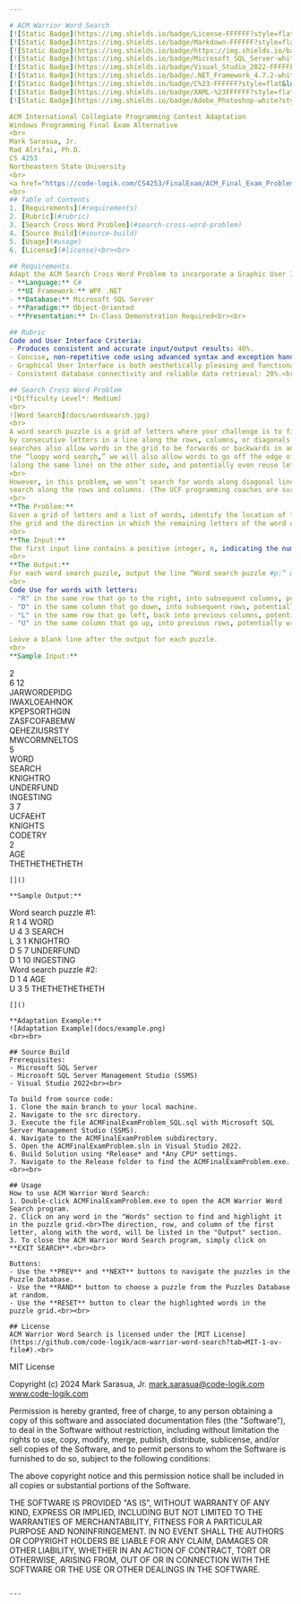 ```yaml
---

# ACM Warrior Word Search
[![Static Badge](https://img.shields.io/badge/License-FFFFFF?style=flat&logoColor=%23FFFFFF&label=MIT&labelColor=%23750014&color=%23111111)](https://github.com/code-logik/acm-warrior-word-search?tab=MIT-1-ov-file#)
[![Static Badge](https://img.shields.io/badge/Markdown-FFFFFF?style=flat&logo=markdown&logoColor=%23FFFFFF&labelColor=%23111111&color=%23499BEA)](https://commonmark.org/)
[![Static Badge](https://img.shields.io/badge/https://img.shields.io/badge/readme%20style-standard-brightgreen.svg?style=flat&label=README&labelColor=%23111111)](https://github.com/RichardLitt/standard-readme)
[![Static Badge](https://img.shields.io/badge/Microsoft_SQL_Server-white?style=flat&logo=microsoftsqlserver&logoColor=%23FFFFFF&labelColor=%23111111&color=%23CC2927)](https://www.microsoft.com/en-us/sql-server/sql-server-2022)
[![Static Badge](https://img.shields.io/badge/Visual_Studio_2022-FFFFFF?style=flat&logo=visualstudio&logoColor=%23FFFFFF&labelColor=%23111111&color=%235C2D91)](https://visualstudio.microsoft.com/)
[![Static Badge](https://img.shields.io/badge/.NET_Framework_4.7.2-white?style=flat&logo=dotnet&logoColor=%23FFFFFF&labelColor=%23111111&color=%23512BD4)](https://dotnet.microsoft.com/)
[![Static Badge](https://img.shields.io/badge/C%23-FFFFFF?style=flat&logo=csharp&logoColor=%23FFFFFF&labelColor=%23111111&color=%23512BD4)](https://learn.microsoft.com/en-us/dotnet/csharp/)
[![Static Badge](https://img.shields.io/badge/XAML-%23FFFFFF?style=flat&logo=xaml&logoColor=%23FFFFFF&labelColor=%23111111&color=%230C54C2)](https://learn.microsoft.com/en-us/dotnet/desktop/wpf/advanced/xaml-in-wpf?view=netframeworkdesktop-4.8)
[![Static Badge](https://img.shields.io/badge/Adobe_Photoshop-white?style=flat&logo=adobephotoshop&logoColor=%23FFFFFF&labelColor=%23111111&color=%2331A8FF)](https://www.adobe.com/products/photoshop.html)

ACM International Collegiate Programming Contest Adaptation  
Windows Programming Final Exam Alternative  
<br>
Mark Sarasua, Jr.  
Rad Alrifai, Ph.D.  
CS 4253  
Northeastern State University  
<br>
<a href="https://code-logik.com/CS4253/FinalExam/ACM_Final_Exam_Problem.mp4" target="_blank">ACM Warrior Word Search Demo</a>  
<br>
## Table of Contents  
1. [Requirements](#requirements)
2. [Rubric](#rubric)
3. [Search Cross Word Problem](#search-cross-word-problem)
4. [Source Build](#source-build)
5. [Usage](#usage)
6. [License](#license)<br><br>

## Requirements  
Adapt the ACM Search Cross Word Problem to incorporate a Graphic User Interface and Puzzle Database to demonstrate comprehensive mastery of CS 4253 Windows Programming.  
- **Language:** C#
- **UI Framework:** WPF .NET 
- **Database:** Microsoft SQL Server
- **Paradigm:** Object-Oriented
- **Presentation:** In-Class Demonstration Required<br><br>

## Rubric  
Code and User Interface Criteria:
- Produces consistent and accurate input/output results: 40%.
- Concise, non-repetitive code using advanced syntax and exception handling: 20%.
- Graphical User Interface is both aesthetically pleasing and functional: 20%.
- Consistent database connectivity and reliable data retrieval: 20%.<br><br>

## Search Cross Word Problem  
(*Difficulty Level*: Medium)  
<br>
![Word Search](docs/wordsearch.jpg)  
<br>
A word search puzzle is a grid of letters where your challenge is to find selected words as formed
by consecutive letters in a line along the rows, columns, or diagonals of the grid. Tougher word
searches also allow words in the grid to be forwards or backwards in any of those directions. In
the “loopy word search,” we will also allow words to go off the edge of the grid and continue
(along the same line) on the other side, and potentially even reuse letters from that same word.    
<br>
However, in this problem, we won’t search for words along diagonal lines, i.e., we only 
search along the rows and columns. (The UCF programming coaches are sure nice!)  
<br>
**The Problem:**  
Given a grid of letters and a list of words, identify the location of the first letter of each word in
the grid and the direction in which the remaining letters of the word can be found in the sequence.  
<br>
**The Input:**  
The first input line contains a positive integer, n, indicating the number of word search puzzles. This is followed by the data for these puzzles. The first input line for each puzzle contains two positive integers (separated by a space): r, the number of rows in the grid (between 3 and 12 inclusive), and c, the number of columns in the grid (between 3 and 20 inclusive). Each of the next r input lines for the puzzle contains exactly c uppercase letters, with no spaces. The next input line for each puzzle contains a positive integer s, the number of words to search for. Each of the next s input lines contains a string of uppercase letters (length between 3 and 100 letters, inclusive) which is a word to search for. It is not necessarily a real word in any language. Each of the s words will appear exactly once in the grid, meaning it has exactly one starting location and goes only in one direction. None of the words will be palindromes (same letters backwards and forwards). Assume that the input is valid as described here.  
<br>
**The Output:**  
For each word search puzzle, output the line “Word search puzzle #p:” where p is the puzzle number (counting from 1 in the input). Then, for each word given in that puzzle (and in the order given), output a line of the form “d r c w” where w is the word, r is the row in the grid where the first letter of the word is located (counting from 1), c is the column in the grid where the first letter is located (counting from 1), and d is the direction where the remaining letters of the word can be found, relative to the first letter, as given below. Output exactly one space after each of d, r, and c. For the direction d, use the following 1-letter codes:  
<br>
Code Use for words with letters:  
- "R" in the same row that go to the right, into subsequent columns, potentially wrapping to the first column of the same row.
- "D" in the same column that go down, into subsequent rows, potentially wrapping to the first row of the same column.
- "L" in the same row that go left, back into previous columns, potentially wrapping to the last column of the same row.
- "U" in the same column that go up, into previous rows, potentially wrapping to the last row of the same column.  

Leave a blank line after the output for each puzzle.  
<br>
**Sample Input:**  
```
2  
6 12  
JARWORDEPIDG  
IWAXLOEAHNOK  
KPEPSORTHGIN  
ZASFCOFABEMW  
QEHEZIUSRSTY  
MWCORMNELTOS  
5  
WORD  
SEARCH  
KNIGHTRO  
UNDERFUND  
INGESTING  
3 7  
UCFAEHT  
KNIGHTS  
CODETRY  
2  
AGE  
THETHETHETHETH  
```
[]()  

**Sample Output:**  
```
Word search puzzle #1:  
R 1 4 WORD  
U 4 3 SEARCH  
L 3 1 KNIGHTRO  
D 5 7 UNDERFUND  
D 1 10 INGESTING  
Word search puzzle #2:  
D 1 4 AGE  
U 3 5 THETHETHETHETH  
```
[]()  

**Adaptation Example:**  
![Adaptation Example](docs/example.png)  
<br><br>

## Source Build  
Prerequisites:  
- Microsoft SQL Server
- Microsoft SQL Server Management Studio (SSMS)
- Visual Studio 2022<br><br>

To build from source code:  
1. Clone the main branch to your local machine.
2. Navigate to the src directory.
3. Execute the file ACMFinalExamProblem_SQL.sql with Microsoft SQL Server Management Studio (SSMS).
4. Navigate to the ACMFinalExamProblem subdirectory.
5. Open the ACMFinalExamProblem.sln in Visual Studio 2022.
6. Build Solution using *Release* and *Any CPU* settings.
7. Navigate to the Release folder to find the ACMFinalExamProblem.exe.<br><br>

## Usage  
How to use ACM Warrior Word Search:
1. Double-click ACMFinalExamProblem.exe to open the ACM Warrior Word Search program.
2. Click on any word in the "Words" section to find and highlight it in the puzzle grid.<br>The direction, row, and column of the first letter, along with the word, will be listed in the "Output" section.
3. To close the ACM Warrior Word Search program, simply click on **EXIT SEARCH**.<br><br>

Buttons:  
- Use the **PREV** and **NEXT** buttons to navigate the puzzles in the Puzzle Database.
- Use the **RAND** button to choose a puzzle from the Puzzles Database at random.
- Use the **RESET** button to clear the highlighted words in the puzzle grid.<br><br>

## License  
ACM Warrior Word Search is licensed under the [MIT License](https://github.com/code-logik/acm-warrior-word-search?tab=MIT-1-ov-file#).<br>
```
MIT License

Copyright (c) 2024 Mark Sarasua, Jr. <mark.sarasua@code-logik.com> www.code-logik.com

Permission is hereby granted, free of charge, to any person obtaining a copy
of this software and associated documentation files (the "Software"), to deal
in the Software without restriction, including without limitation the rights
to use, copy, modify, merge, publish, distribute, sublicense, and/or sell
copies of the Software, and to permit persons to whom the Software is
furnished to do so, subject to the following conditions:

The above copyright notice and this permission notice shall be included in all
copies or substantial portions of the Software.

THE SOFTWARE IS PROVIDED "AS IS", WITHOUT WARRANTY OF ANY KIND, EXPRESS OR
IMPLIED, INCLUDING BUT NOT LIMITED TO THE WARRANTIES OF MERCHANTABILITY,
FITNESS FOR A PARTICULAR PURPOSE AND NONINFRINGEMENT. IN NO EVENT SHALL THE
AUTHORS OR COPYRIGHT HOLDERS BE LIABLE FOR ANY CLAIM, DAMAGES OR OTHER
LIABILITY, WHETHER IN AN ACTION OF CONTRACT, TORT OR OTHERWISE, ARISING FROM,
OUT OF OR IN CONNECTION WITH THE SOFTWARE OR THE USE OR OTHER DEALINGS IN THE
SOFTWARE.
```

---
```


